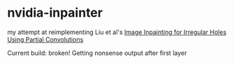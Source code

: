 # nvidia-inpainter

my attempt at reimplementing Liu et al's [Image Inpainting for Irregular Holes Using Partial Convolutions](https://arxiv.org/abs/1804.07723)

Current build: broken! Getting nonsense output after first layer